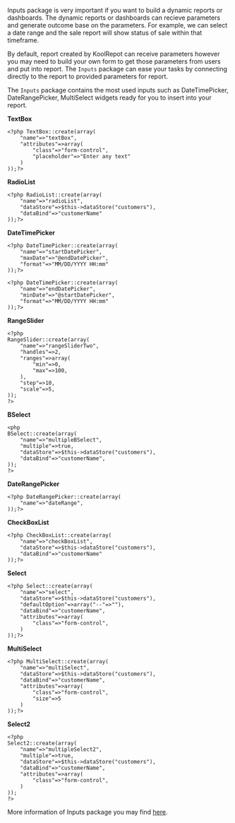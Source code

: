 Inputs package is very important if you want to build a dynamic reports or dashboards. The dynamic reports or dashboards can recieve parameters and generate outcome base on the parameters. For example, we can select a date range and the sale report will show status of sale within that timeframe.

By default, report created by KoolRepot can receive parameters however you may need to build your own form to get those parameters from users and put into report. The `Inputs` package can ease your tasks by connecting directly to the report to provided parameters for report.

The `Inputs` package contains the most used inputs such as DateTimePicker, DateRangePicker, MultiSelect widgets ready for you to insert into your report.

__TextBox__

```
<?php TextBox::create(array(
    "name"=>"textBox",
    "attributes"=>array(
        "class"=>"form-control",
        "placeholder"=>"Enter any text"
    )
));?>
```

__RadioList__

```
<?php RadioList::create(array(
    "name"=>"radioList",
    "dataStore"=>$this->dataStore("customers"),
    "dataBind"=>"customerName"
));?>
```

__DateTimePicker__

```
<?php DateTimePicker::create(array(
    "name"=>"startDatePicker",
    "maxDate"=>"@endDatePicker",
    "format"=>"MM/DD/YYYY HH:mm"
));?>    

<?php DateTimePicker::create(array(
    "name"=>"endDatePicker",
    "minDate"=>"@startDatePicker",
    "format"=>"MM/DD/YYYY HH:mm"
));?>
```

__RangeSlider__

```
<?php
RangeSlider::create(array(
    "name"=>"rangeSliderTwo",
    "handles"=>2,
    "ranges"=>array(
        "min"=>0,
        "max"=>100,
    ),
    "step"=>10,
    "scale"=>5,
));
?>
```

__BSelect__

```
<php
BSelect::create(array(
    "name"=>"multipleBSelect",
    "multiple"=>true,
    "dataStore"=>$this->dataStore("customers"),
    "dataBind"=>"customerName",
));
?>
```

__DateRangePicker__

```
<?php DateRangePicker::create(array(
    "name"=>"dateRange",
));?>
```

__CheckBoxList__

```
<?php CheckBoxList::create(array(
    "name"=>"checkBoxList",
    "dataStore"=>$this->dataStore("customers"),
    "dataBind"=>"customerName"
));?>
```

__Select__

```
<?php Select::create(array(
    "name"=>"select",
    "dataStore"=>$this->dataStore("customers"),
    "defaultOption"=>array("--"=>""),
    "dataBind"=>"customerName",
    "attributes"=>array(
        "class"=>"form-control",
    )
));?>
```

__MultiSelect__

```
<?php MultiSelect::create(array(
    "name"=>"multiSelect",
    "dataStore"=>$this->dataStore("customers"),
    "dataBind"=>"customerName",
    "attributes"=>array(
        "class"=>"form-control",
        "size"=>5
    )
));?> 
```

__Select2__

```
<?php
Select2::create(array(
    "name"=>"multipleSelect2",
    "multiple"=>true,
    "dataStore"=>$this->dataStore("customers"),
    "dataBind"=>"customerName",
    "attributes"=>array(
        "class"=>"form-control",
    )
));
?>
```

More information of Inputs package you may find [here](https://www.koolreport.com/packages/inputs).
